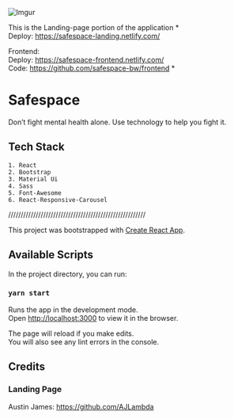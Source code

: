 ![Imgur](https://i.ibb.co/9W4ZrJb/Screen-Shot-2019-10-30-at-11-30-24-PM.png)

This is the Landing-page portion of the application * <br />
  Deploy: https://safespace-landing.netlify.com/ 

Frontend:<br />
  Deploy: https://safespace-frontend.netlify.com/ <br />
  Code: https://github.com/safespace-bw/frontend *
  
  
# Safespace 

Don’t fight mental health alone. Use technology to help you fight it.

## Tech Stack

```
1. React
2. Bootstrap
3. Material Ui
4. Sass
5. Font-Awesome
6. React-Responsive-Carousel

```

///////////////////////////////////////////////////////

This project was bootstrapped with [Create React App](https://github.com/facebook/create-react-app).

## Available Scripts

In the project directory, you can run:

### `yarn start`

Runs the app in the development mode.<br />
Open [http://localhost:3000](http://localhost:3000) to view it in the browser.

The page will reload if you make edits.<br />
You will also see any lint errors in the console.

## Credits

### Landing Page

Austin James: https://github.com/AJLambda

